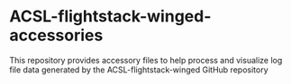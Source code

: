 # ACSL-flightstack-winged-accessories
This repository provides accessory files to help process and visualize log file data generated by the ACSL-flightstack-winged GitHub repository 
